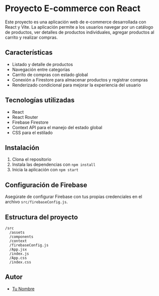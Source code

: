 # Proyecto E-commerce con React

Este proyecto es una aplicación web de e-commerce desarrollada con React y Vite. La aplicación permite a los usuarios navegar por un catálogo de productos, ver detalles de productos individuales, agregar productos al carrito y realizar compras.

## Características

- Listado y detalle de productos
- Navegación entre categorías
- Carrito de compras con estado global
- Conexión a Firestore para almacenar productos y registrar compras
- Renderizado condicional para mejorar la experiencia del usuario

## Tecnologías utilizadas

- React
- React Router
- Firebase Firestore
- Context API para el manejo del estado global
- CSS para el estilado

## Instalación

1. Clona el repositorio
2. Instala las dependencias con `npm install`
3. Inicia la aplicación con `npm start`

## Configuración de Firebase

Asegúrate de configurar Firebase con tus propias credenciales en el archivo `src/firebaseConfig.js`.

## Estructura del proyecto

```
/src
  /assets
  /components
  /context
  /firebaseConfig.js
  /App.jsx
  /index.js
  /App.css
  /index.css
```

## Autor

- [Tu Nombre](https://github.com/tu-usuario)
